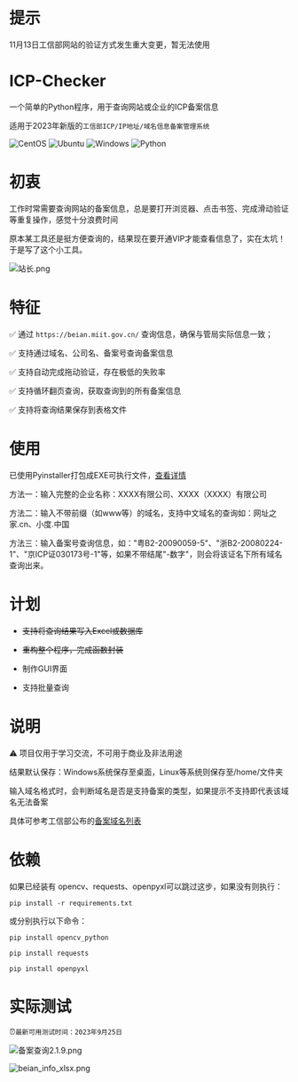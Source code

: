 # 提示

11月13日工信部网站的验证方式发生重大变更，暂无法使用

# ICP-Checker

一个简单的Python程序，用于查询网站或企业的ICP备案信息

适用于2023年新版的`工信部ICP/IP地址/域名信息备案管理系统`

![CentOS](https://img.shields.io/badge/LINUX-CentOS-purple?style=for-the-badge&logo=CentOS)
![Ubuntu](https://img.shields.io/badge/LINUX-Ubuntu-orange?style=for-the-badge&logo=Ubuntu)
![Windows](https://img.shields.io/badge/Windows-7%7C8%7C10%7C11-blue?style=for-the-badge&logo=Windows)
![Python](https://img.shields.io/badge/Python-≥3.6-green?style=for-the-badge&logo=Python)

# 初衷

工作时常需要查询网站的备案信息，总是要打开浏览器、点击书签、完成滑动验证等重复操作，感觉十分浪费时间

原本某工具还是挺方便查询的，结果现在要开通VIP才能查看信息了，实在太坑！于是写了这个小工具。

![站长.png](http://ww1.sinaimg.cn/large/61e8a333gy1gqjfsan5qvj20xg0760sv.jpg)

# 特征

✅ 通过 `https://beian.miit.gov.cn/` 查询信息，确保与管局实际信息一致；

✅ 支持通过域名、公司名、备案号查询备案信息

✅ 支持自动完成拖动验证，存在极低的失败率

✅ 支持循环翻页查询，获取查询到的所有备案信息

✅ 支持将查询结果保存到表格文件

# 使用
已使用Pyinstaller打包成EXE可执行文件，[查看详情](https://github.com/wongzeon/ICP-Checker/releases/tag/2.1.4)

方法一：输入完整的企业名称：XXXX有限公司、XXXX（XXXX）有限公司

方法二：输入不带前缀（如www等）的域名，支持中文域名的查询如：网址之家.cn、小度.中国

方法三：输入备案号查询信息，如："粤B2-20090059-5"、"浙B2-20080224-1"、"京ICP证030173号-1"等，如果不带结尾"-数字"，则会将该证名下所有域名查询出来。

# 计划

* ~~支持将查询结果写入Excel或数据库~~

* ~~重构整个程序，完成函数封装~~

* 制作GUI界面

* 支持批量查询 

# 说明

⚠ 项目仅用于学习交流，不可用于商业及非法用途

结果默认保存：Windows系统保存至桌面，Linux等系统则保存至/home/文件夹

输入域名格式时，会判断域名是否是支持备案的类型，如果提示不支持即代表该域名无法备案

具体可参考工信部公布的[备案域名列表](http://xn--fiq8ituh5mn9d1qbc28lu5dusc.xn--vuq861b/)

# 依赖

如果已经装有 opencv、requests、openpyxl可以跳过这步，如果没有则执行：

`pip install -r requirements.txt`

或分别执行以下命令：

`pip install opencv_python`

`pip install requests`

`pip install openpyxl`

# 实际测试

⏰`最新可用测试时间：2023年9月25日`

![备案查询2.1.9.png](https://pic7.58cdn.com.cn/nowater/webim/big/n_v2e7e7ac7bf769468f82480fc8729d66e0.png)

![beian_info_xlsx.png](https://pic.rmb.bdstatic.com/bjh/539ab061960a8866feb41d88b490355a.png)
